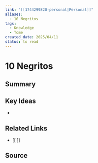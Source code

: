 ```yaml
---
link: "[[1744299820-personal|Personal]]"
aliases:
  - 10 Negritos
tags:
  - Knowledge
  - Tome
created_date: 2025/04/11
status: to read
---
```

# 10 Negritos

## Summary


## Key Ideas
- 

## Related Links
- [[ ]]

## Source
